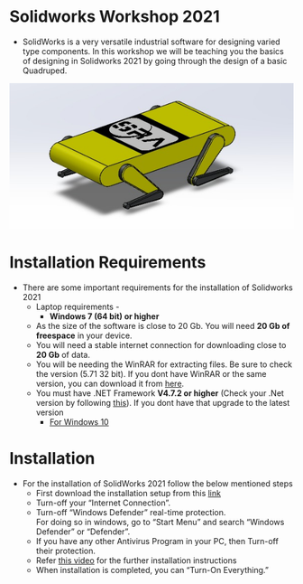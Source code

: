 # Solidworks Workshop 2021
* SolidWorks is a very versatile industrial software for designing varied type components. In this workshop we will be teaching you the basics of designing in Solidworks 2021 by going through the design of a basic Quadruped.  
<p align="center">
  <img src="./assets/Bot.png" width="800"/>
</p>

# Installation Requirements
* There are some important requirements for the installation of Solidworks 2021
  * Laptop requirements - 
    * **Windows 7 (64 bit) or higher**
  * As the size of the software is close to 20 Gb. You will need **20 Gb of freespace** in your device.
  * You will need a stable internet connection for downloading close to **20 Gb** of data.
  * You will be needing the WinRAR for extracting files. Be sure to check the version (5.71 32 bit). If you dont have WinRAR or the same version, you can download it from [here](https://www.winrarfree.net/download-file/for-windows/version-5.71/wrar571.exe).
  * You must have .NET Framework **V4.7.2 or higher** (Check your .Net version by following [this](https://support.citrix.com/article/CTX224771)). If you dont have that upgrade to the latest version 
    * [For Windows 10](https://dotnet.microsoft.com/download/dotnet-framework/net48)
    <!--* [For Windows 8/7](https://dotnet.microsoft.com/download/dotnet-framework/net472)  -->
   
# Installation 
* For the installation of SolidWorks 2021 follow the below mentioned steps
  * First download the installation setup from this [link](https://allpcworld.com/solidworks-premium-2021-free-download-712546/)
  * Turn-off your “Internet Connection”.
  * Turn-off “Windows Defender” real-time protection.</br>
    For doing so in windows, go to “Start Menu” and search “Windows Defender” or “Defender”.
  * If you have any other Antivirus Program in your PC, then Turn-off their protection.
  * Refer [this video](https://www.youtube.com/watch?v=YwwOqODxwq8) for the further installation instructions
  * When installation is completed, you can “Turn-On Everything.”
